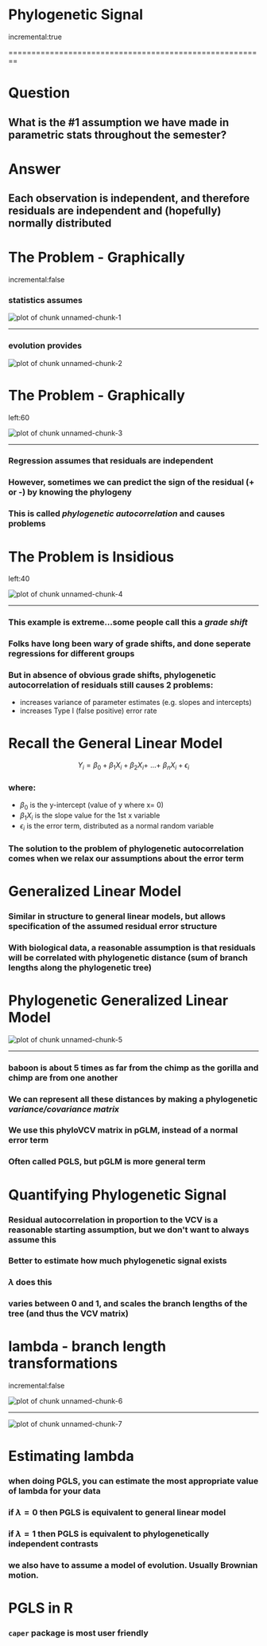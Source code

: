 Phylogenetic Signal
========================================================
incremental:true

========================================================

# Question

## What is the #1 assumption we have made in parametric stats throughout the semester?
   
# Answer

## Each observation is independent, and therefore residuals are independent and (hopefully) normally distributed

The Problem - Graphically
===============
incremental:false

### statistics assumes

![plot of chunk unnamed-chunk-1](phylogenetic_signal-figure/unnamed-chunk-1-1.png) 

***

### evolution provides

![plot of chunk unnamed-chunk-2](phylogenetic_signal-figure/unnamed-chunk-2-1.png) 



The Problem - Graphically
==========
left:60

![plot of chunk unnamed-chunk-3](phylogenetic_signal-figure/unnamed-chunk-3-1.png) 

***

### Regression assumes that residuals are independent

### However, sometimes we can predict the sign of the residual (+ or -) by knowing the phylogeny

### This is called ***phylogenetic autocorrelation*** and causes problems

The Problem is Insidious
===================
left:40

![plot of chunk unnamed-chunk-4](phylogenetic_signal-figure/unnamed-chunk-4-1.png) 

***

### This example is extreme...some people call this a  ***grade shift***

### Folks have long been wary of grade shifts, and done seperate regressions for different groups

### But in absence of obvious grade shifts, phylogenetic autocorrelation of residuals still causes 2 problems:

*  increases variance of parameter estimates (e.g. slopes and intercepts)
*  increases Type I (false positive) error rate

Recall the General Linear Model 
=================

$$Y_i = \beta_0 + \beta_1X_i + \beta_2X_i +\ ... +\ \beta_nX_i  + \epsilon_i$$

### where: 

* $\beta_0$ is the y-intercept (value of y where x= 0)
*  $\beta_1X_i$ is the slope value for the 1st x variable
*  $\epsilon_i$ is the error term, distributed as a normal random variable

### The solution to the problem of phylogenetic autocorrelation comes when we relax our assumptions about the error term

Generalized Linear Model
=================

### Similar in structure to general linear models, but allows specification of the assumed residual error structure

### With biological data, a reasonable assumption is that residuals will be correlated with phylogenetic distance (sum of branch lengths along the phylogenetic tree)

Phylogenetic Generalized Linear Model
============

![plot of chunk unnamed-chunk-5](phylogenetic_signal-figure/unnamed-chunk-5-1.png) 

*** 

### baboon is about 5 times as far from the chimp as the gorilla and chimp are from one another

### We can represent all these distances by making a phylogenetic ***variance/covariance matrix***

### We use this phyloVCV matrix in pGLM, instead of a normal error term

### Often called PGLS, but pGLM is more general term

Quantifying Phylogenetic Signal
==============

### Residual autocorrelation in proportion to the VCV is a reasonable starting assumption, but we don't want to always assume this

### Better to estimate how much phylogenetic signal exists

### $\lambda$ does this

### varies between 0 and 1, and scales the branch lengths of the tree (and thus the VCV matrix)

lambda - branch length transformations
===============
incremental:false

![plot of chunk unnamed-chunk-6](phylogenetic_signal-figure/unnamed-chunk-6-1.png) 
***
![plot of chunk unnamed-chunk-7](phylogenetic_signal-figure/unnamed-chunk-7-1.png) 

Estimating lambda
=============

### when doing PGLS, you can estimate the most appropriate value of lambda for your data

### if $\lambda = 0$ then PGLS is equivalent to general linear model

### if $\lambda = 1$ then PGLS is equivalent to phylogenetically independent contrasts

### we also have to assume a model of evolution.  Usually Brownian motion.

PGLS in R
=============

### `caper` package is most user friendly
